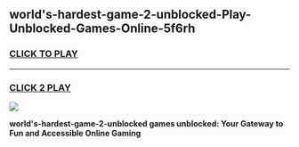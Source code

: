 
## world's-hardest-game-2-unblocked-Play-Unblocked-Games-Online-5f6rh
<h3>
<a href="https://premium76.site?title=world's-hardest-game-2-unblocked&ref=25A">CLICK TO PLAY</a></h3>
<hr>

<h3>
<a href="https://premium76.site?title=world's-hardest-game-2-unblocked&ref=25A">CLICK 2 PLAY</a>
  
</h3>

<a href="https://premium76.site?title=world's-hardest-game-2-unblocked&ref=25A"><img src="https://clearcache.store/games.png"></a>


**world's-hardest-game-2-unblocked games unblocked: Your Gateway to Fun and Accessible Online Gaming**
